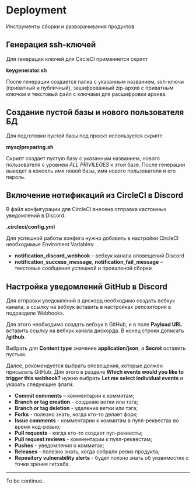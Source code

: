# Deployment
Инструменты сборки и разворачивания продуктов

## Генерация ssh-ключей

Для генерации ключей для CircleCI применяется скрипт

**keygenerator.sh**

После генерации создается папка с указанным названием, ssh-ключи (приватный и публичный), зашифрованный zip-архив с приватным ключом и текстовый файл с ключами для расшифровки архива.

## Создание пустой базы и нового пользователя БД

Для подготовки пустой базы под проект используется скрипт:

**mysqlpreparing.sh**

Скрипт создает пустую базу с указанным названием, нового пользователя с уровнем *ALL PRIVILEGES* к этой базе.
После генерации выведет в консоль имя новой базы, имя нового пользователя и его пароль.

## Включение нотификаций из CircleCI в Discord

В файл конфигурации для CircleCI внесена отправка кастомных уведомлений в Discord:

**.circleci/config.yml**

Для успешной работы конфига нужно добавить в настройки CircleCI необходимые Enviroment Variables:

* **notification_discord_webhook** – вебхук канала оповещений Discord
* **notification_success_message**, **notification_fail_message** – текстовые сообщения успешной и проваленой сборки

## Настройка уведомлений GitHub в Discord

Для отправки уведомлений в дискорд необходимо создать вебхук канала, а ссылку на вебхук вставить в настройках репозитория в подразделе Webhooks.

Для этого необходимо создать вебхук в GitHub, и в поле **Payload URL** вставить ссылку на вебхук канала дискорда. В конец строки дописать **/github**.

Выбрать для **Content type** значение **application/json**, а **Secret** оставить пустым.

Далее, рекомендуется выбрать оповещения, которые должен присылать GitHub. Для этого в разделе **Which events would you like to trigger this webhook?** нужно выбрать **Let me select individual events** и указать следующие флаги:
* **Commit comments** – комментарии к коммитам;
* **Branch or tag creation** – создание ветки или тэга;
* **Branch or tag deletion** - удаление ветки или тэга;
* **Forks** - полезно знать, когда кто-то делает форк;
* **Issue comments** - комментарии к коммитам в пулл-реквестах во время код-ревью;
* **Pull requests** - когда кто-то создает пул-реквесты;
* **Pull request reviews** - комментарии к пулл-реквестам;
* **Pushes** - уведомления о коммитах;
* **Releases** - полезно знать, когда собрали релиз продукта;
* **Repository vulnerability alerts** - будет ползно знать об уязвимостях с точки зрения гитхаба.



---

To be continue..
